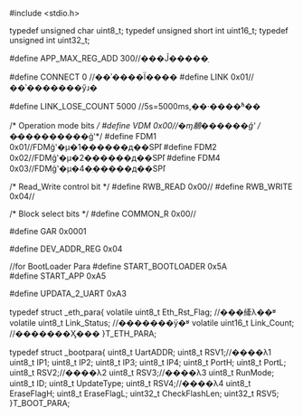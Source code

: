 #include <stdio.h>

typedef unsigned           char uint8_t;
typedef unsigned short     int uint16_t;
typedef unsigned           int uint32_t;

#define APP_MAX_REG_ADD   300//���Ĵ�����ַ

#define CONNECT     0   //��ʾ����Ϊ����
#define LINK        0x01//��ʾ�������ӳɹ�

#define LINK_LOSE_COUNT 	5000	//5s=5000ms,��·����ʱ��

/* Operation mode bits */
#define VDM		0x00//�ɱ䳤������ģʽ
/*�̶���������ģʽ*/
#define FDM1	0x01//FDMģʽ�µ�1�ֽ�����д��SPI֡
#define	FDM2	0x02//FDMģʽ�µ�2�ֽ�����д��SPI֡
#define FDM4	0x03//FDMģʽ�µ�4�ֽ�����д��SPI֡

/* Read_Write control bit */
#define RWB_READ	0x00//
#define RWB_WRITE	0x04//

/* Block select bits */
#define COMMON_R	0x00//

#define GAR		0x0001

#define DEV_ADDR_REG   0x04

//for BootLoader Para
#define START_BOOTLOADER 0x5A	
#define START_APP        0xA5

#define UPDATA_2_UART    0xA3


typedef struct _eth_para{
	volatile uint8_t Eth_Rst_Flag;			//���縴λ��ʶ
	volatile uint8_t Link_Status;			//�������ӱ�ʶ
	volatile uint16_t Link_Count;			//�������Ӽ���
}T_ETH_PARA;

typedef struct _bootpara{
  uint8_t UartADDR;
  uint8_t RSV1;//����λ1
  uint8_t IP1;
  uint8_t IP2;
  uint8_t IP3;
  uint8_t IP4;
  uint8_t PortH;
  uint8_t PortL;
  uint8_t RSV2;//����λ2
  uint8_t RSV3;//����λ3
  uint8_t RunMode;
  uint8_t ID;
  uint8_t UpdateType;
  uint8_t RSV4;//����λ4
  uint8_t EraseFlagH;
  uint8_t EraseFlagL;
  uint32_t CheckFlashLen;
  uint32_t RSV5;
}T_BOOT_PARA;




















